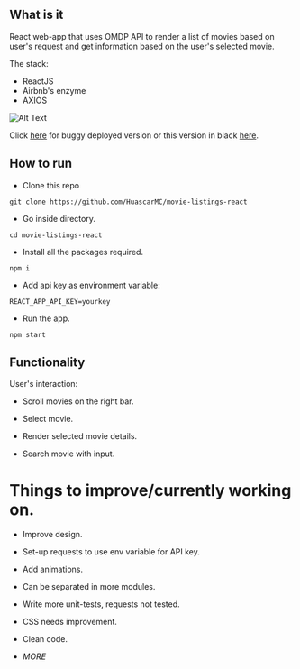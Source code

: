 ## What is it

React web-app that uses OMDP API to render a list of movies based on user's request and get information based on the user's selected movie.

The stack:

- ReactJS
- Airbnb's enzyme
- AXIOS

![Alt Text](/public/mobile.gif)

Click [here](https://sleepy-shelf-18263.herokuapp.com/) for buggy deployed version or this version in black [here](https://movie-listings-black.herokuapp.com).

## How to run

- Clone this repo
```
git clone https://github.com/HuascarMC/movie-listings-react
```
- Go inside directory.
```
cd movie-listings-react
```
- Install all the packages required.
```
npm i
```
- Add api key as environment variable:
```
REACT_APP_API_KEY=yourkey
```
- Run the app.
```
npm start
```

## Functionality

User's interaction:

- Scroll movies on the right bar.

- Select movie.

- Render selected movie details.

- Search movie with input.

# Things to improve/currently working on.

- Improve design.

- Set-up requests to use env variable for API key.

- Add animations.

- Can be separated in more modules.

- Write more unit-tests, requests not tested.

- CSS needs improvement.

- Clean code.

- *MORE*
